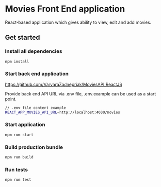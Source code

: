 # Movies Front End application

React-based application which gives ability to view, edit and add movies.

## Get started ##

### Install all dependencies

```bash
npm install
```

### Start back end application

https://github.com/VarvaraZadnepriak/MoviesAPI.ReactJS

Provide back end API URL via .env file, .env.example can be used as a start point.
```bash
// .env file content example
REACT_APP_MOVIES_API_URL=http://localhost:4000/movies
```

### Start application

```bash
npm run start
```

### Build production bundle

```bash
npm run build
```

### Run tests

```bash
npm run test
```
